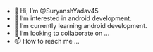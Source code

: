 - 👋 Hi, I’m @SuryanshYadav45
- 👀 I’m interested in android development.
- 🌱 I’m currently learning android development.
- 💞️ I’m looking to collaborate on ...
- 📫 How to reach me ...

<!---
SuryanshYadav45/SuryanshYadav45 is a ✨ special ✨ repository because its `README.md` (this file) appears on your GitHub profile.
You can click the Preview link to take a look at your changes.
--->
